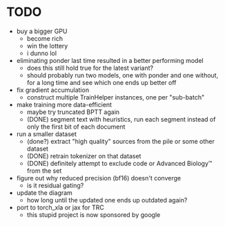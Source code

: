 # TODO

- buy a bigger GPU
  - become rich
  - win the lottery
  - i dunno lol
- eliminating ponder last time resulted in a better performing model
  - does this still hold true for the latest variant?
  - should probably run two models, one with ponder and one without, for a long
    time and see which one ends up better off
- fix gradient accumulation
  - construct multiple TrainHelper instances, one per "sub-batch"
- make training more data-efficient
  - maybe try truncated BPTT again
  - (DONE) segment text with heuristics, run each segment instead of only the
    first bit of each document
- run a smaller dataset
  - (done?) extract "high quality" sources from the pile or some other dataset
  - (DONE) retrain tokenizer on that dataset
  - (DONE) definitely attempt to exclude code or Advanced Biology™ from the set
- figure out why reduced precision (bf16) doesn't converge
  - is it residual gating?
- update the diagram
  - how long until the updated one ends up outdated again?
- port to torch_xla or jax for TRC
  - this stupid project is now sponsored by google
